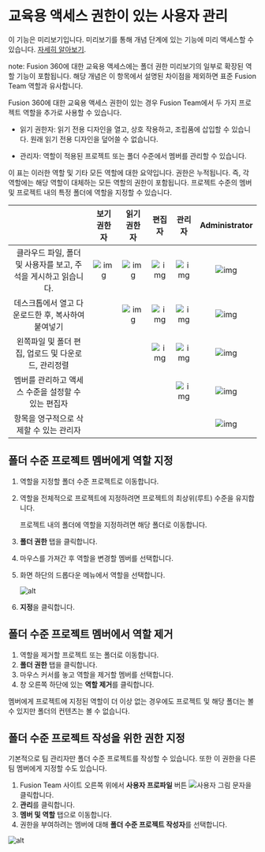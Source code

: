 교육용 액세스 권한이 있는 사용자 관리
=====================

이 기능은 미리보기입니다. 미리보기를 통해 개념 단계에 있는 기능에 미리 액세스할 수 있습니다. [자세히 알아보기](https://help.autodesk.com/view/fusion360/KOR/?contextId=PRE-OVERVIEW).

note: Fusion 360에 대한 교육용 액세스에는 폴더 권한 미리보기의 일부로 확장된 역할 기능이 포함됩니다. 해당 개념은 이 항목에서 설명된 차이점을 제외하면 표준 Fusion Team 역할과 유사합니다.

Fusion 360에 대한 교육용 액세스 권한이 있는 경우 Fusion Team에서 두 가지 프로젝트 역할을 추가로 사용할 수 있습니다.

*   읽기 권한자: 읽기 전용 디자인을 열고, 상호 작용하고, 조립품에 삽입할 수 있습니다. 원래 읽기 전용 디자인을 덮어쓸 수 없습니다.
    
*   관리자: 역할이 적용된 프로젝트 또는 폴더 수준에서 멤버를 관리할 수 있습니다.
    

이 표는 이러한 역할 및 기타 모든 역할에 대한 요약입니다. 권한은 누적됩니다. 즉, 각 역할에는 해당 역할이 대체하는 모든 역할의 권한이 포함됩니다. 프로젝트 수준의 멤버 및 프로젝트 내의 특정 폴더에 역할을 지정할 수 있습니다.

||보기 권한자|읽기 권한자|편집자|관리자|Administrator|
|:---:|:---:|:---:|:---:|:---:|:---:|
|클라우드 파일, 폴더 및 사용자를 보고, 주석을 게시하고 읽습니다.|![img](https://help.autodesk.com/cloudhelp/KOR/Fusion-Import/images/icon/common/check.png)|![img](https://help.autodesk.com/cloudhelp/KOR/Fusion-Import/images/icon/common/check.png)|![img](https://help.autodesk.com/cloudhelp/KOR/Fusion-Import/images/icon/common/check.png)|![img](https://help.autodesk.com/cloudhelp/KOR/Fusion-Import/images/icon/common/check.png)|![img](https://help.autodesk.com/cloudhelp/KOR/Fusion-Import/images/icon/common/check.png)|
|데스크톱에서 열고 다운로드한 후, 복사하여 붙여넣기||![img](https://help.autodesk.com/cloudhelp/KOR/Fusion-Import/images/icon/common/check.png)|![img](https://help.autodesk.com/cloudhelp/KOR/Fusion-Import/images/icon/common/check.png)|![img](https://help.autodesk.com/cloudhelp/KOR/Fusion-Import/images/icon/common/check.png)|![img](https://help.autodesk.com/cloudhelp/KOR/Fusion-Import/images/icon/common/check.png)|
|왼쪽파일 및 폴더 편집, 업로드 및 다운로드, 관리정렬|||![img](https://help.autodesk.com/cloudhelp/KOR/Fusion-Import/images/icon/common/check.png)|![img](https://help.autodesk.com/cloudhelp/KOR/Fusion-Import/images/icon/common/check.png)|![img](https://help.autodesk.com/cloudhelp/KOR/Fusion-Import/images/icon/common/check.png)|
|멤버를 관리하고 액세스 수준을 설정할 수 있는 편집자||||![img](https://help.autodesk.com/cloudhelp/KOR/Fusion-Import/images/icon/common/check.png)|![img](https://help.autodesk.com/cloudhelp/KOR/Fusion-Import/images/icon/common/check.png)|
|항목을 영구적으로 삭제할 수 있는 관리자|||||![img](https://help.autodesk.com/cloudhelp/KOR/Fusion-Import/images/icon/common/check.png)|

폴더 수준 프로젝트 멤버에게 역할 지정
---------------------

1.  역할을 지정할 폴더 수준 프로젝트로 이동합니다.
    
2.  역할을 전체적으로 프로젝트에 지정하려면 프로젝트의 최상위(루트) 수준을 유지합니다.
    
    프로젝트 내의 폴더에 역할을 지정하려면 해당 폴더로 이동합니다.
    
3.  **폴더 권한** 탭을 클릭합니다.
    
4.  마우스를 가져간 후 역할을 변경할 멤버를 선택합니다.
    
5.  화면 하단의 드롭다운 메뉴에서 역할을 선택합니다.
    
    ![alt](https://help.autodesk.com/cloudhelp/KOR/Fusion-Import/images/assign-roles-permissions01.png)
    
6.  **지정**을 클릭합니다.
    

폴더 수준 프로젝트 멤버에서 역할 제거
---------------------

1.  역할을 제거할 프로젝트 또는 폴더로 이동합니다.
2.  **폴더 권한** 탭을 클릭합니다.
3.  마우스 커서를 놓고 역할을 제거할 멤버를 선택합니다.
4.  창 오른쪽 하단에 있는 **역할 제거**를 클릭합니다.

멤버에게 프로젝트에 지정된 역할이 더 이상 없는 경우에도 프로젝트 및 해당 폴더는 볼 수 있지만 폴더의 컨텐츠는 볼 수 없습니다.

폴더 수준 프로젝트 작성을 위한 권한 지정
-----------------------

기본적으로 팀 관리자만 폴더 수준 프로젝트를 작성할 수 있습니다. 또한 이 권한을 다른 팀 멤버에게 지정할 수도 있습니다.

1.  Fusion Team 사이트 오른쪽 위에서 **사용자 프로파일** 버튼 ![사용자 그림 문자](https://help.autodesk.com/cloudhelp/KOR/Fusion-Import/images/user-glyph.png)을 클릭합니다.
2.  **관리**를 클릭합니다.
3.  **멤버 및 역할** 탭으로 이동합니다.
4.  권한을 부여하려는 멤버에 대해 **폴더 수준 프로젝트 작성자**를 선택합니다.

![alt](https://help.autodesk.com/cloudhelp/KOR/Fusion-Import/images/project-creator.png)